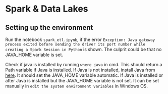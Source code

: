# Spark & Data Lakes

## Setting up the environment
Run the notebook ```spark_etl.ipynb```, if the error ```Exception: Java gateway process exited before sending the driver its port number while creating a Spark Session in Python``` is shown.
The culprit could be that no JAVA_HOME variable is set.

Check if java is installed by running ```where java``` in cmd. This should return a Path variable if Java is installed. If Java is not installed, install Java from [here](https://www.java.com/download/ie_manual.jsp). It should set the JAVA_HOME variable automatic.
If Java is installed or after Java is installed but the JAVA_HOME variable is not set. It can be set manually in ```edit the system environment variables``` in Windows OS.

